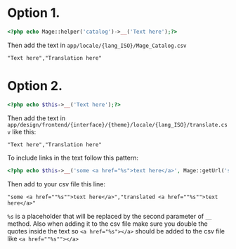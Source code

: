 

Option 1.
=========================
```php
<?php echo Mage::helper('catalog')->__('Text here');?>
```
Then add the text in ```app/locale/{lang_ISO}/Mage_Catalog.csv```
```
"Text here","Translation here"
```
Option 2.
=========================
```php
<?php echo $this->__('Text here');?>
```

Then add the text in ```app/design/frontend/{interface}/{theme}/locale/{lang_ISO}/translate.csv``` like this:
```
"Text here","Translation here"
```

To include links in the text follow this pattern:
```php
<?php echo $this->__('some <a href="%s">text here</a>', Mage::getUrl('some/url/here'));
```
Then add to your csv file this line:
```
"some <a href=""%s"">text here</a>","translated <a href=""%s"">text here</a>"
```
```%s``` is a placeholder that will be replaced by the second parameter of ```__``` method.
Also when adding it to the csv file make sure you double the quotes inside the text so ```<a href="%s"></a>``` should be added to the csv file like ```<a href=""%s""></a>```
